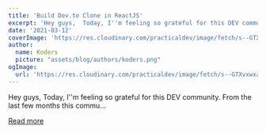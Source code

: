 ```yaml
---
title: 'Build Dev.to Clone in ReactJS'
excerpt: 'Hey guys,  Today, I''m feeling so grateful for this DEV community. From the last few months this commu...'
date: '2021-03-12'
coverImage: 'https://res.cloudinary.com/practicaldev/image/fetch/s--GTXvxwxa--/c_imagga_scale,f_auto,fl_progressive,h_420,q_auto,w_1000/https://dev-to-uploads.s3.amazonaws.com/uploads/articles/y83w0faphien4lbih6u1.png'
author:
  name: Koders
  picture: "assets/blog/authors/koders.png"
ogImage:
  url: 'https://res.cloudinary.com/practicaldev/image/fetch/s--GTXvxwxa--/c_imagga_scale,f_auto,fl_progressive,h_420,q_auto,w_1000/https://dev-to-uploads.s3.amazonaws.com/uploads/articles/y83w0faphien4lbih6u1.png'
---
```


Hey guys,  Today, I''m feeling so grateful for this DEV community. From the last few months this commu...

[Read more](https://dev.to/codebucks/build-dev-to-clone-in-reactjs-2hm1)
